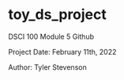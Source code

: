 # toy_ds_project
DSCI 100 Module 5 Github

Project Date: February 11th, 2022

Author: Tyler Stevenson
